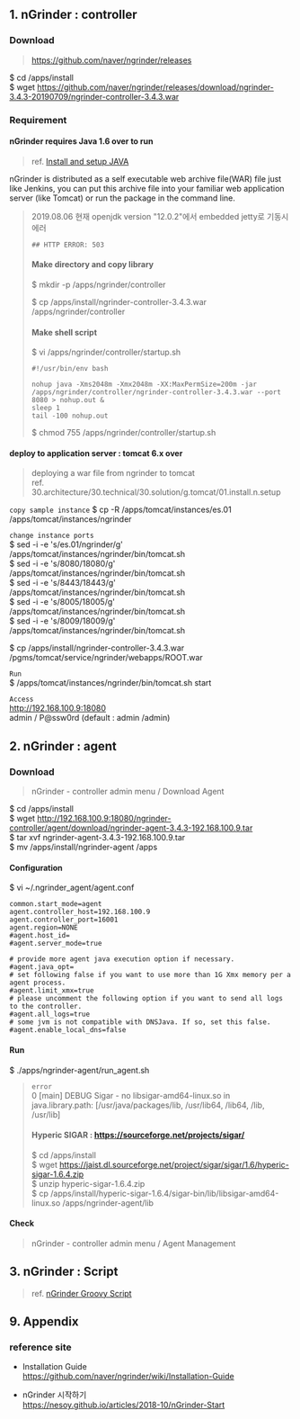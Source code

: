 ## 1. nGrinder : controller

### Download
>https://github.com/naver/ngrinder/releases

$ cd /apps/install  
$ wget https://github.com/naver/ngrinder/releases/download/ngrinder-3.4.3-20190709/ngrinder-controller-3.4.3.war

### Requirement

#### nGrinder requires Java 1.6 over to run
>ref. [Install and setup JAVA](../AA/install.n.setup.java.md)

nGrinder is distributed as a self executable web archive file(WAR) file just like Jenkins, you can put this archive file into your familiar web application server (like Tomcat) or run the package in the command line.

>2019.08.06 현재 openjdk version "12.0.2"에서 embedded jetty로 기동시 에러 
>```
>## HTTP ERROR: 503
>```
>
>#### Make directory and copy library
>$ mkdir -p /apps/ngrinder/controller
>
>$ cp /apps/install/ngrinder-controller-3.4.3.war /apps/ngrinder/controller
>
>#### Make shell script
>$ vi /apps/ngrinder/controller/startup.sh
>```
>#!/usr/bin/env bash
>
>nohup java -Xms2048m -Xmx2048m -XX:MaxPermSize=200m -jar /apps/ngrinder/controller/ngrinder-controller-3.4.3.war --port 8080 > nohup.out &
>sleep 1
>tail -100 nohup.out
>```
>
>$ chmod 755 /apps/ngrinder/controller/startup.sh

#### deploy to application server : tomcat 6.x over
>deploying a war file from ngrinder to tomcat  
>ref. 30.architecture/30.technical/30.solution/g.tomcat/01.install.n.setup

`copy sample instance`
$ cp -R /apps/tomcat/instances/es.01 /apps/tomcat/instances/ngrinder

`change instance ports`  
$ sed -i -e 's/es.01/ngrinder/g' /apps/tomcat/instances/ngrinder/bin/tomcat.sh  
$ sed -i -e 's/8080/18080/g' /apps/tomcat/instances/ngrinder/bin/tomcat.sh  
$ sed -i -e 's/8443/18443/g' /apps/tomcat/instances/ngrinder/bin/tomcat.sh  
$ sed -i -e 's/8005/18005/g' /apps/tomcat/instances/ngrinder/bin/tomcat.sh  
$ sed -i -e 's/8009/18009/g' /apps/tomcat/instances/ngrinder/bin/tomcat.sh

$ cp /apps/install/ngrinder-controller-3.4.3.war /pgms/tomcat/service/ngrinder/webapps/ROOT.war

`Run`  
$ /apps/tomcat/instances/ngrinder/bin/tomcat.sh start

`Access`  
http://192.168.100.9:18080  
admin / P@ssw0rd (default  : admin /admin)

## 2. nGrinder : agent

### Download
> nGrinder - controller admin menu / Download Agent

$ cd /apps/install  
$ wget http://192.168.100.9:18080/ngrinder-controller/agent/download/ngrinder-agent-3.4.3-192.168.100.9.tar  
$ tar xvf ngrinder-agent-3.4.3-192.168.100.9.tar  
$ mv /apps/install/ngrinder-agent /apps

#### Configuration
$ vi ~/.ngrinder_agent/agent.conf
```
common.start_mode=agent
agent.controller_host=192.168.100.9
agent.controller_port=16001
agent.region=NONE
#agent.host_id=
#agent.server_mode=true

# provide more agent java execution option if necessary.
#agent.java_opt=
# set following false if you want to use more than 1G Xmx memory per a agent process.
#agent.limit_xmx=true
# please uncomment the following option if you want to send all logs to the controller.
#agent.all_logs=true
# some jvm is not compatible with DNSJava. If so, set this false.
#agent.enable_local_dns=false
```

#### Run
$ ./apps/ngrinder-agent/run_agent.sh
> `error`  
0 [main] DEBUG Sigar  - no libsigar-amd64-linux.so in java.library.path: [/usr/java/packages/lib, /usr/lib64, /lib64, /lib, /usr/lib]
>
>#### Hyperic SIGAR : https://sourceforge.net/projects/sigar/
>$ cd /apps/install  
$ wget https://jaist.dl.sourceforge.net/project/sigar/sigar/1.6/hyperic-sigar-1.6.4.zip  
$ unzip hyperic-sigar-1.6.4.zip  
$ cp /apps/install/hyperic-sigar-1.6.4/sigar-bin/lib/libsigar-amd64-linux.so /apps/ngrinder-agent/lib

#### Check
> nGrinder - controller admin menu / Agent Management

## 3. nGrinder : Script

>ref. [nGrinder Groovy Script](ngrinder.groovy.script.md)

## 9. Appendix

### reference site

* Installation Guide  
https://github.com/naver/ngrinder/wiki/Installation-Guide

+ nGrinder 시작하기  
https://nesoy.github.io/articles/2018-10/nGrinder-Start


